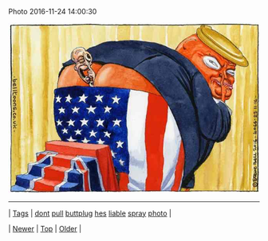 <!--
title: Photo 2016-11-24 14
date: 2020-06-28T15:27:00.138Z
tags: dont, pull, buttplug, hes, liable, spray, photo
-->


Photo 2016-11-24 14:00:30

![](153600717360-0.jpg)

<!--BOTTOM-POST-NAVIGATION-->
---

| [Tags](tags.md) | [dont](tag-dont.md) [pull](tag-pull.md) [buttplug](tag-buttplug.md) [hes](tag-hes.md) [liable](tag-liable.md) [spray](tag-spray.md) [photo](tag-photo.md) |

| [Newer](153595674997.md) | [Top](index.md) | [Older](153818696062.md) |